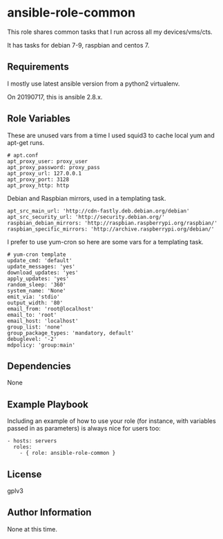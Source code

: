 ansible-role-common
=========

This role shares common tasks that I run across all my devices/vms/cts.

It has tasks for debian 7-9, raspbian and centos 7.

Requirements
------------

I mostly use latest ansible version from a python2 virtualenv.

On 20190717, this is ansible 2.8.x.

Role Variables
--------------

These are unused vars from a time I used squid3 to cache local yum and
apt-get runs.

```
# apt.conf
apt_proxy_user: proxy_user
apt_proxy_password: proxy_pass
apt_proxy_url: 127.0.0.1
apt_proxy_port: 3128
apt_proxy_http: http
```

Debian and Raspbian mirrors, used in a templating task.

```
apt_src_main_url: 'http://cdn-fastly.deb.debian.org/debian'
apt_src_security_url: 'http://security.debian.org/'
raspbian_debian_mirrors: 'http://raspbian.raspberrypi.org/raspbian/'
raspbian_specific_mirrors: 'http://archive.raspberrypi.org/debian/'
```

I prefer to use yum-cron so here are some vars for a templating task.

```
# yum-cron template
update_cmd: 'default'
update_messages: 'yes'
download_updates: 'yes'
apply_updates: 'yes'
random_sleep: '360'
system_name: 'None'
emit_via: 'stdio'
output_width: '80'
email_from: 'root@localhost'
email_to: 'root'
email_host: 'localhost'
group_list: 'none'
group_package_types: 'mandatory, default'
debuglevel: '-2'
mdpolicy: 'group:main'
```

Dependencies
------------

None

Example Playbook
----------------

Including an example of how to use your role (for instance, with variables
passed in as parameters) is always nice for users too:

```
- hosts: servers
  roles:
    - { role: ansible-role-common }
```

License
-------

gplv3

Author Information
------------------

None at this time.
